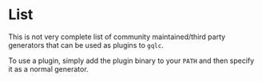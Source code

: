 # List

This is not very complete list of community maintained/third party generators
that can be used as plugins to `gqlc`.

To use a plugin, simply add the plugin binary to your `PATH` and then
specify it as a normal generator.
